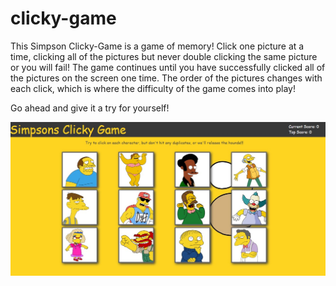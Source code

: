 # clicky-game

This Simpson Clicky-Game is a game of memory!  Click one picture at a time, clicking all of the pictures but never double clicking the same picture or you will fail!  The game continues until you have successfully clicked all of the pictures on the screen one time.  The order of the pictures changes with each click, which is where the difficulty of the game comes into play!

Go ahead and give it a try for yourself!

![Image of Simpsons Clicky-Game](https://github.com/AndreaLabis/clicky-game/blob/master/images/game.jpg)
